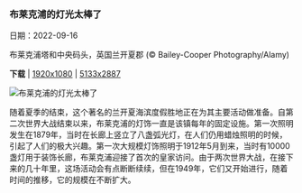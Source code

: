 ### 布莱克浦的灯光太棒了

日期：2022-09-16

布莱克浦塔和中央码头，英国兰开夏郡 (© Bailey-Cooper Photography/Alamy)

**下载**  |  [1920x1080](https://cn.bing.com/th?id=OHR.BlackpoolBeach_ZH-CN2646268897_1920x1080.jpg)  |  [5133x2887](https://cn.bing.com/th?id=OHR.BlackpoolBeach_ZH-CN2646268897_UHD.jpg)

![布莱克浦的灯光太棒了](https://cn.bing.com/th?id=OHR.BlackpoolBeach_ZH-CN2646268897_1920x1080.jpg "布莱克浦塔和中央码头，英国兰开夏郡 (© Bailey-Cooper Photography/Alamy)")

随着夏季的结束，这个著名的兰开夏海滨度假胜地正在为其主要活动做准备。自第二次世界大战结束以来，布莱克浦的灯饰一直是该镇每年的固定设施。第一次照明发生在1879年，当时在长廊上竖立了八盏弧光灯，在人们仍用蜡烛照明的时候，引起了人们的极大兴趣。第一次大规模灯饰照明于1912年5月到来，当时有10000盏灯用于装饰长廊，布莱克浦迎接了首次的皇家访问。由于两次世界大战，在接下来的几十年里，这场活动会有点断断续续，但在1949年，它们又开始进行，随着时间的推移，它的规模在不断扩大。
